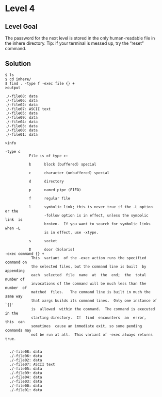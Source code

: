 <h1>Level 4</h1>

<h2>Level Goal</h2>
The password for the next level is stored in the only human-readable file in the inhere directory.
Tip: if your terminal is messed up, try the “reset” command.

<h2>Solution</h2>

    $ ls
    $ cd inhere/
    $ find . -type f -exec file {} +
    >output
    
    ./-file08: data
    ./-file06: data
    ./-file02: data
    ./-file07: ASCII text
    ./-file05: data
    ./-file09: data
    ./-file04: data
    ./-file03: data
    ./-file00: data
    ./-file01: data

    >info

    -type c
               File is of type c:

               b      block (buffered) special

               c      character (unbuffered) special

               d      directory

               p      named pipe (FIFO)

               f      regular file

               l      symbolic link; this is never true if the -L option or the
                      -follow option is in effect, unless the symbolic link  is
                      broken.  If you want to search for symbolic links when -L
                      is in effect, use -xtype.

               s      socket

               D      door (Solaris)
    -exec command {} +
                This  variant  of the -exec action runs the specified command on
                the selected files, but the command line is built  by  appending
                each  selected  file  name  at  the  end;  the  total  number of
                invocations of the command will be much less than the number  of
                matched  files.   The command line is built in much the same way
                that xargs builds its command lines.  Only one instance of  `{}'
                is  allowed  within the command.  The command is executed in the
                starting directory.  If  find  encounters  an  error,  this  can
                sometimes  cause an immediate exit, so some pending commands may
                not be run at all.  This variant of -exec always returns true.


      ./-file08: data
      ./-file06: data
      ./-file02: data
      ./-file07: ASCII text
      ./-file05: data
      ./-file09: data
      ./-file04: data
      ./-file03: data
      ./-file00: data
      ./-file01: data
